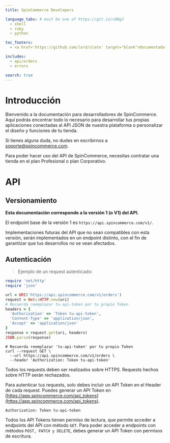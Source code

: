 ```yaml
---
title: SpinCommerce Developers

language_tabs: # must be one of https://git.io/vQNgJ
  - shell
  - ruby
  - python

toc_footers:
  - <a href='https://github.com/lord/slate' target="blank">Documentado con Slate</a>

includes:
  - api/orders
  - errors

search: true
---
```


# Introducción

Bienvenido a la documentación para desarrolladores de SpinCommerce. Aquí podrás encontrar todo lo necesario para desarrollar tus propias aplicaciones conectadas al API JSON de nuestra plataforma o personalizar el diseño y funciones de tu tienda.

Si tienes alguna duda, no dudes en escribirnos a [soporte@spincommerce.com](mailto:soporte@spincommerce.com).

<aside class="notice">
Para poder hacer uso del API de SpinCommerce, necesitas contratar una tienda en el plan Profesional o plan Corporativo.
</aside>

# API

## Versionamiento

**Esta documentación corresponde a la versión 1 (o V1) del API.**

El endpoint base de la versión 1 es `https://api.spincommerce.com/v1/`.

Implementaciones futuras del API que no sean compatibles con esta versión, serán implementados en un endpoint distinto, con el fin de garantizar que tus desarrollos no se vean afectados.

## Autenticación

> Ejemplo de un request autenticado:

```ruby
require 'net/http'
require 'json'

url = URI('https://api.spincommerce.com/v1/orders')
request = Net::HTTP.new(uri)
# Recuerda reemplazar tu-api-token por tu propio Token
headers = {
  'Authorization' => 'Token tu-api-token',
  'Content-Type' => 'application/json',
  'Accept' => 'application/json'
}
response = request.get(uri, headers)
JSON.parse(response)
```

```shell
# Recuerda reemplazar 'tu-api-token' por tu propio Token
curl --request GET \
  --url https://api.spincommerce.com/v1/orders \
  --header 'Authorization: Token tu-api-token'
```

<aside class="notice">
Todos los requests deben ser realizados sobre HTTPS. Requests hechos sobre HTTP serán rechazados.
</aside>

Para autenticar tus requests, solo debes incluir un API Token en el Header de cada request. Puedes generar un API Token en [https://app.spincommerce.com/api_tokens](https://app.spincommerce.com/api_tokens).

`Authorization: Token tu-api-token`

Todos los API Tokens tienen permiso de lectura, que permite acceder a endpoints del API con método `GET`. Para poder acceder a endpoints con métodos `POST, PATCH y DELETE`, debes generar un API Token con permisos de escritura.



